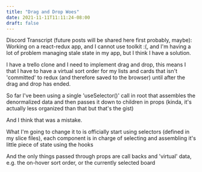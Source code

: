 ```yaml
---
title: "Drag and Drop Woes"
date: 2021-11-11T11:11:24-08:00
draft: false
---
```

Discord Transcript (future posts will be shared here first probably, maybe):
Working on a react-redux app, and I cannot use toolkit :(, and I'm having a lot of problem managing stale state in my app, but I think I have a solution. 

I have a trello clone and I need to implement drag and drop, this means I that I  have to have a virtual sort order for my lists and cards that isn't 'committed' to redux (and therefore saved to the browser) until after the drag and drop has ended. 

So far I've been using a single 'useSelector()' call in root that assembles the denormalized data and then passes it down to children in props (kinda, it's actually less organized than that but that's the gist) 

And I think that was a mistake.

What I'm going to change it to is officially start using selectors (defined in my slice files), each component is in charge of selecting and assembling it's little piece of state using the hooks 

And the only things passed through props are call backs and 'virtual' data, e.g. the on-hover sort order, or the currently selected board 

